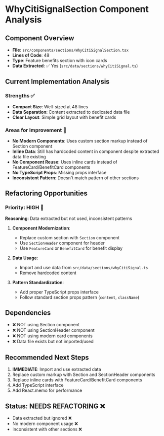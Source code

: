 # WhyCitiSignalSection Component Analysis

## Component Overview

- **File**: `src/components/sections/WhyCitiSignalSection.tsx`
- **Lines of Code**: 48
- **Type**: Feature benefits section with icon cards
- **Data Extracted**: ✅ Yes (`src/data/sections/whyCitiSignal.ts`)

## Current Implementation Analysis

### Strengths ✅

- **Compact Size**: Well-sized at 48 lines
- **Data Separation**: Content extracted to dedicated data file
- **Clear Layout**: Simple grid layout with benefit cards

### Areas for Improvement 🔧

- **No Modern Components**: Uses custom section markup instead of Section component
- **Inline Data**: Still has hardcoded content in component despite extracted data file existing
- **No Component Reuse**: Uses inline cards instead of FeatureCard/BenefitCard components
- **No TypeScript Props**: Missing props interface
- **Inconsistent Pattern**: Doesn't match pattern of other sections

## Refactoring Opportunities

### Priority: HIGH 🔴

**Reasoning**: Data extracted but not used, inconsistent patterns

1. **Component Modernization**:
   - Replace custom section with `Section` component
   - Use `SectionHeader` component for header
   - Use `FeatureCard` or `BenefitCard` for benefit display

2. **Data Usage**:
   - Import and use data from `src/data/sections/whyCitiSignal.ts`
   - Remove hardcoded content

3. **Pattern Standardization**:
   - Add proper TypeScript props interface
   - Follow standard section props pattern (`content`, `className`)

## Dependencies

- ❌ NOT using Section component
- ❌ NOT using SectionHeader component  
- ❌ NOT using modern card components
- ❌ Data file exists but not imported/used

## Recommended Next Steps

1. **IMMEDIATE**: Import and use extracted data
2. Replace custom markup with Section and SectionHeader components
3. Replace inline cards with FeatureCard/BenefitCard components
4. Add TypeScript interface
5. Add React.memo for performance

## Status: **NEEDS REFACTORING** ❌

- Data extracted but ignored ❌
- No modern component usage ❌
- Inconsistent with other sections ❌
